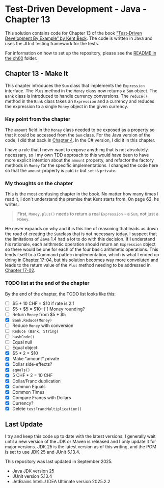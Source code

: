 # Test-Driven Development - Java - Chapter 13

This solution contains code for Chapter 13 of the book ["Test-Driven Development By Example" by 
Kent Beck](https://a.co/d/1sr05eT). The code is written in Java and uses the JUnit testing framework for the tests. 

For information on how to set up the repository, please see the [README in the ch00](../ch00/README.md) folder.

## Chapter 13 - Make It
This chapter introduces the `Sum` class that implements the `Expression` interface. The `Plus` method in the `Money` class
now returns a `Sum` object. The `Bank` class is introduced to handle currency conversions. The `reduce()` method in the
`Bank` class takes an `Expression` and a currency and reduces the expression to a single `Money` object in the
given currency.

### Key point from the chapter
The `amount` field in the `Money` class needed to be exposed as a property so that it could be accessed from the `Sum`
class. For the Java version of the code, I did that back in [Chapter 4](../ch04/README.md#chapter-4---privacy). In the C# version, I did it in this chapter.

I have a rule that I never want to expose anything that is not absolutely necessary, so I my own TDD approach to this
would have been to have more explicit intention about the `amount` property, and refactor the factory methods in `Money`
for the specific implementations. I changed the code here so that the `amount` property is `public` but `set` is `private`.

### My thoughts on the chapter
This is the most confusing chapter in the book. No matter how many times I read it, I don't understand the premise that
Kent starts from. On page 62, he writes:
> First, `Money.plus()` needs to return a real `Expression` - a `Sum`, not just a `Money`.

He never expands on why and it is this line of reasoning that leads us down the road of creating the `Sum`class that is 
not necessary today. I suspect that the limitations of Java 1.4 had a lot to do with this decision. If I understand
his rationale, each arithmetic operation should return an `Expression` object so there would be one for each of the four
basic arithmetic operations. This lends itself to a Command pattern implementation, which is what I ended up doing
in [Chapter 17-04](../ch17-04-arithmetic/README.md), but his solution becomes way more convoluted and leads to the return
value of the `Plus` method needing to be addressed in [Chapter 17-02](../ch17-02-plus/README.md).

### TODO list at the end of the chapter
By the end of the chapter, the TODO list looks like this:
- [ ] \$5 + 10 CHF = $10 if rate is 2:1
- [ ] \$5 + \$5 = $10- [ ] Money rounding?
- [ ] Return `Money` from \$5 + \$5
- [x] `Bank.Reduce(Money)`
- [ ] Reduce `Money` with conversion
- [ ] `Reduce (Bank, String)`
- [ ] `hashCode()`
- [ ] Equal null
- [ ] Equal object
- [x] \$5 * 2 = $10
- [x] Make "amount" private
- [x] Dollar side-effects?
- [x] `equals()`
- [x] 5 CHF * 2 = 10 CHF
- [x] Dollar/Franc duplication
- [x] Common Equals
- [x] Common Times
- [x] Compare Francs with Dollars
- [X] Currency?
- [x] Delete `testFrancMultiplication()`

## Last Update
I try and keep this code up to date with the latest versions. I generally wait until a new version of the JDK or Maven is 
released and I only update it for major versions. JDK 25 is the latest version as of this writing, and the POM is set to
use JDK 25 and JUnit 5.13.4.

This repository was last updated in September 2025.
- Java JDK version 25
- JUnit version 5.13.4
- JetBrains IntelliJ IDEA Ultimate version 2025.2.2